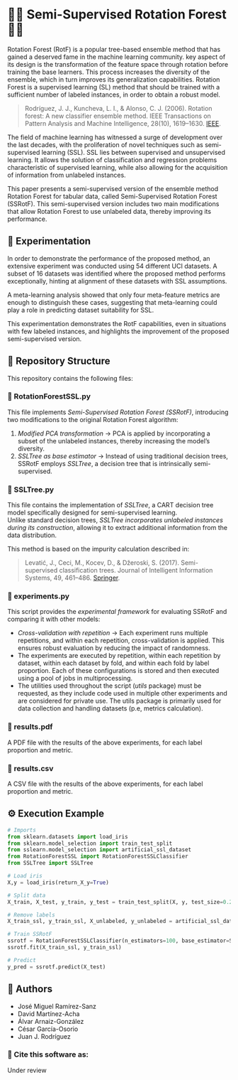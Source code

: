 # 🌳👀 Semi-Supervised Rotation Forest 🌳👀
 
Rotation Forest (RotF) is a popular tree-based ensemble method that has gained a deserved fame in the machine learning community.  key aspect of its design is the transformation of the feature space through rotation before training
the base learners. This process increases the diversity of the ensemble, which in turn improves its generalization capabilities. Rotation Forest is a supervised learning (SL) method that should be trained with a sufficient number of labeled instances, in order to obtain a robust model.
 
> Rodríguez, J. J., Kuncheva, L. I., & Alonso, C. J. (2006). Rotation forest: A new classifier ensemble method. IEEE Transactions on Pattern Analysis and Machine Intelligence, 28(10), 1619–1630. [IEEE](https://doi.org/10.1109/TPAMI.2006.211).
 
The field of machine learning has witnessed a surge of development over the last decades, with the proliferation of novel techniques such as semi-supervised learning (SSL). SSL lies between supervised and unsupervised learning. It allows the solution of classification and regression problems characteristic of supervised learning, while also allowing for the acquisition of information from unlabeled instances.  
 
This paper presents a semi-supervised version of the ensemble method Rotation Forest for tabular data, called Semi-Supervised Rotation Forest (SSRotF). This semi-supervised version includes two main modifications that allow Rotation Forest to use unlabeled data, thereby improving its performance.  
 
## 🔬 Experimentation  
 
In order to demonstrate the performance of the proposed method, an extensive experiment was conducted using 54 different UCI datasets. A subset of 16 datasets was identified where the proposed method performs exceptionally, hinting at alignment of these datasets with SSL assumptions.

A meta-learning analysis showed that only four meta-feature metrics are enough to distinguish these cases, suggesting that meta-learning could play a role in predicting dataset suitability for SSL. 

This experimentation demonstrates the RotF capabilities, even in situations with few labeled instances, and highlights the improvement of the proposed semi-supervised version.
 
## 📂 Repository Structure  
 
This repository contains the following files:  
 
### 🔹 RotationForestSSL.py  
This file implements *Semi-Supervised Rotation Forest (SSRotF)*, introducing two modifications to the original Rotation Forest algorithm:
1. *Modified PCA transformation* → PCA is applied by incorporating a subset of the unlabeled instances, thereby increasing the model’s diversity.  
2. *SSLTree as base estimator* → Instead of using traditional decision trees, SSRotF employs *SSLTree*, a decision tree that is intrinsically semi-supervised.  
 
### 🔹 SSLTree.py  
This file contains the implementation of *SSLTree*, a CART decision tree model specifically designed for semi-supervised learning.  
Unlike standard decision trees, *SSLTree incorporates unlabeled instances during its construction*, allowing it to extract additional information from the data distribution.
 
This method is based on the impurity calculation described in:
> Levatić, J., Ceci, M., Kocev, D., & Džeroski, S. (2017). Semi-supervised classification trees. Journal of Intelligent Information Systems, 49, 461–486. [Springer](https://doi.org/10.1007/s10844-017-0457-4).  
 
### 🔹 experiments.py  
This script provides the *experimental framework* for evaluating SSRotF and comparing it with other models:
 
- *Cross-validation with repetition* → Each experiment runs multiple repetitions, and within each repetition, cross-validation is applied. This ensures robust evaluation by reducing the impact of randomness. 
- The experiments are executed by repetition, within each repetition by dataset, within each dataset by fold, and within each fold by label proportion. Each of these configurations is stored and then executed using a pool of jobs in multiprocessing.
- The utilities used throughout the script (*utils* package) must be requested, as they include code used in multiple other experiments and are considered for private use. The utils package is primarily used for data collection and handling datasets (p.e, metrics calculation).

### 🔹 results.pdf  
A PDF file with the results of the above experiments, for each label proportion and metric.

### 🔹 results.csv  
A CSV file with the results of the above experiments, for each label proportion and metric.

## ⚙️ Execution Example
```Python
# Imports
from sklearn.datasets import load_iris
from sklearn.model_selection import train_test_split
from sslearn.model_selection import artificial_ssl_dataset
from RotationForestSSL import RotationForestSSLClassifier
from SSLTree import SSLTree

# Load iris
X,y = load_iris(return_X_y=True)

# Split data
X_train, X_test, y_train, y_test = train_test_split(X, y, test_size=0.2)

# Remove labels
X_train_ssl, y_train_ssl, X_unlabeled, y_unlabeled = artificial_ssl_dataset(X_train, y_train, 0.1)

# Train SSRotF
ssrotf = RotationForestSSLClassifier(n_estimators=100, base_estimator=SSLTree(max_depth=100, w=0.85, max_features="sqrt"))
ssrotf.fit(X_train_ssl, y_train_ssl)

# Predict
y_pred = ssrotf.predict(X_test)
```
 
## 👥 Authors  
 
- José Miguel Ramírez-Sanz  
- David Martínez-Acha  
- Álvar Arnaiz-González  
- César García-Osorio  
- Juan J. Rodríguez  
 
### 📌 Cite this software as:  
Under review
